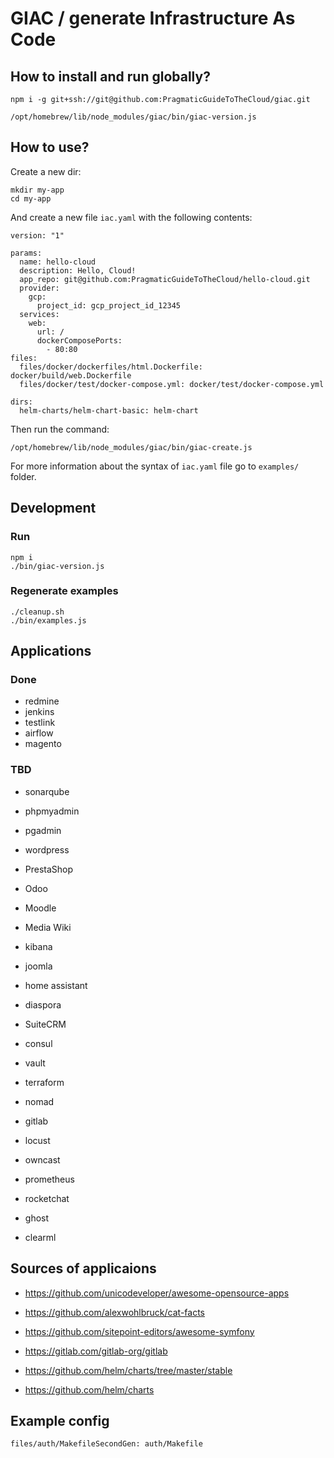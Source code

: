 # GIAC / generate Infrastructure As Code

## How to install and run globally?

```
npm i -g git+ssh://git@github.com:PragmaticGuideToTheCloud/giac.git

/opt/homebrew/lib/node_modules/giac/bin/giac-version.js
```

## How to use?

Create a new dir:

```
mkdir my-app
cd my-app
```

And create a new file `iac.yaml` with the following contents:

```
version: "1"

params:
  name: hello-cloud
  description: Hello, Cloud!
  app_repo: git@github.com:PragmaticGuideToTheCloud/hello-cloud.git
  provider:
    gcp:
      project_id: gcp_project_id_12345
  services:
    web:
      url: /
      dockerComposePorts:
        - 80:80
files:
  files/docker/dockerfiles/html.Dockerfile: docker/build/web.Dockerfile
  files/docker/test/docker-compose.yml: docker/test/docker-compose.yml

dirs:
  helm-charts/helm-chart-basic: helm-chart
```

Then run the command:

```
/opt/homebrew/lib/node_modules/giac/bin/giac-create.js
```

For more information about the syntax of `iac.yaml` file go to `examples/` folder.

## Development

### Run

```
npm i
./bin/giac-version.js
```

### Regenerate examples

```
./cleanup.sh
./bin/examples.js
```

## Applications

### Done

- redmine
- jenkins
- testlink
- airflow
- magento

### TBD

- sonarqube
- phpmyadmin
- pgadmin
- wordpress

- PrestaShop
- Odoo
- Moodle
- Media Wiki
- kibana
- joomla
- home assistant
- diaspora

- SuiteCRM

- consul
- vault
- terraform
- nomad

- gitlab
- locust
- owncast
- prometheus
- rocketchat
- ghost
- clearml


## Sources of applicaions

- https://github.com/unicodeveloper/awesome-opensource-apps
- https://github.com/alexwohlbruck/cat-facts
- https://github.com/sitepoint-editors/awesome-symfony
- https://gitlab.com/gitlab-org/gitlab

- https://github.com/helm/charts/tree/master/stable
- https://github.com/helm/charts

## Example config

```
files/auth/MakefileSecondGen: auth/Makefile
```
